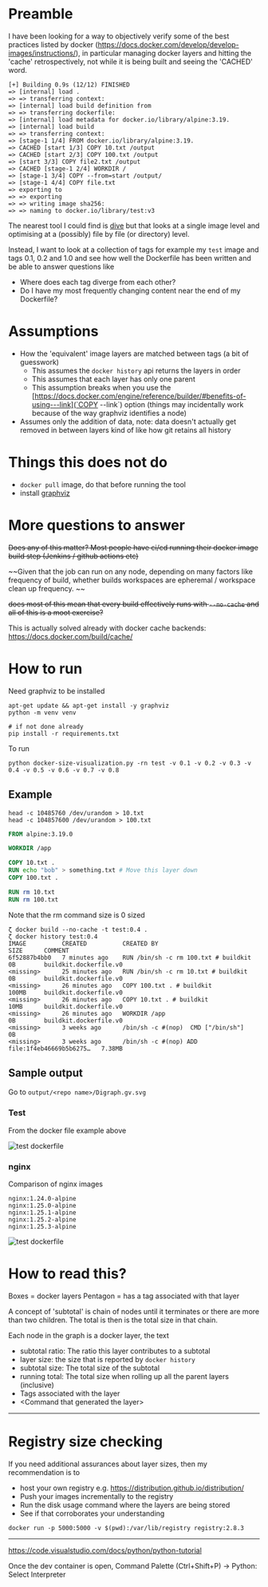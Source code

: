 # Preamble

I have been looking for a way to objectively verify some of the best practices listed by docker (https://docs.docker.com/develop/develop-images/instructions/), in particular managing docker layers and hitting the 'cache' retrospectively, not while it is being built and seeing the 'CACHED' word.
```shell
[+] Building 0.9s (12/12) FINISHED
=> [internal] load .
=> => transferring context: 
=> [internal] load build definition from 
=> => transferring dockerfile:
=> [internal] load metadata for docker.io/library/alpine:3.19.
=> [internal] load build 
=> => transferring context: 
=> [stage-1 1/4] FROM docker.io/library/alpine:3.19.
=> CACHED [start 1/3] COPY 10.txt /output
=> CACHED [start 2/3] COPY 100.txt /output
=> [start 3/3] COPY file2.txt /output
=> CACHED [stage-1 2/4] WORKDIR /
=> [stage-1 3/4] COPY --from=start /output/ 
=> [stage-1 4/4] COPY file.txt 
=> exporting to 
=> => exporting 
=> => writing image sha256:
=> => naming to docker.io/library/test:v3
```

The nearest tool I could find is [dive](https://github.com/wagoodman/dive) but that looks at a single image level and optimising at a (possibly) file by file (or directory) level.

Instead, I want to look at a collection of tags for example my `test` image and tags 0.1, 0.2 and 1.0 and see how well the Dockerfile has been written and be able to answer questions like
* Where does each tag diverge from each other?
* Do I have my most frequently changing content near the end of my Dockerfile?


# Assumptions

* How the 'equivalent' image layers are matched between tags (a bit of guesswork)
  * This assumes the `docker history` api returns the layers in order
  * This assumes that each layer has only one parent
  * This assumption breaks when you use the [https://docs.docker.com/engine/reference/builder/#benefits-of-using---link](`COPY --link`) option (things may incidentally work because of the way graphviz identifies a node)
* Assumes only the addition of data, note: data doesn't actually get removed in between layers kind of like how git retains all history

# Things this does not do

* `docker pull` image, do that before running the tool
* install [graphviz](https://graphviz.org/download/)

# More questions to answer

~~Does any of this matter? Most people have ci/cd running their docker image build step (Jenkins / github actions etc)~~

~~Given that the job can run on any node, depending on many factors like frequency of build, whether builds workspaces are epheremal / workspace clean up frequency. ~~

~~does most of this mean that every build effectively runs with `--no-cache` and all of this is a moot exercise?~~

This is actually solved already with docker cache backends: https://docs.docker.com/build/cache/ 

# How to run
Need graphviz to be installed 

```shell
apt-get update && apt-get install -y graphviz
python -m venv venv

# if not done already
pip install -r requirements.txt
```

To run
```shell
python docker-size-visualization.py -rn test -v 0.1 -v 0.2 -v 0.3 -v 0.4 -v 0.5 -v 0.6 -v 0.7 -v 0.8
```


## Example

```shell
head -c 10485760 /dev/urandom > 10.txt
head -c 104857600 /dev/urandom > 100.txt
```

```Dockerfile
FROM alpine:3.19.0

WORKDIR /app

COPY 10.txt .
RUN echo "bob" > something.txt # Move this layer down
COPY 100.txt .

RUN rm 10.txt
RUN rm 100.txt
```

Note that the rm command size is 0 sized
```shell
ζ docker build --no-cache -t test:0.4 .
ζ docker history test:0.4
IMAGE          CREATED          CREATED BY                                      SIZE      COMMENT
6f52887b4bb0   7 minutes ago    RUN /bin/sh -c rm 100.txt # buildkit            0B        buildkit.dockerfile.v0
<missing>      25 minutes ago   RUN /bin/sh -c rm 10.txt # buildkit             0B        buildkit.dockerfile.v0
<missing>      26 minutes ago   COPY 100.txt . # buildkit                       100MB     buildkit.dockerfile.v0
<missing>      26 minutes ago   COPY 10.txt . # buildkit                        10MB      buildkit.dockerfile.v0
<missing>      26 minutes ago   WORKDIR /app                                    0B        buildkit.dockerfile.v0
<missing>      3 weeks ago      /bin/sh -c #(nop)  CMD ["/bin/sh"]              0B
<missing>      3 weeks ago      /bin/sh -c #(nop) ADD file:1f4eb46669b5b6275…   7.38MB
```

## Sample output

Go to `output/<repo name>/Digraph.gv.svg`

### Test

From the docker file example above 

![test dockerfile](example/test/Digraph.gv.svg)


### nginx

Comparison of nginx images

```shell
nginx:1.24.0-alpine
nginx:1.25.0-alpine
nginx:1.25.1-alpine
nginx:1.25.2-alpine
nginx:1.25.3-alpine
```

![test dockerfile](example/nginx/Digraph.gv.svg)

# How to read this?

Boxes = docker layers
Pentagon = has a tag associated with that layer

A concept of 'subtotal' is chain of nodes until it terminates or there are more than two children. The total is then is the total size in that chain.

Each node in the graph is a docker layer, the text
* subtotal ratio: The ratio this layer contributes to a subtotal
* layer size: the size that is reported by `docker history`
* subtotal size: The total size of the subtotal
* running total: The total size when rolling up all the parent layers (inclusive)
* Tags associated with the layer
* \<Command that generated the layer>


---

# Registry size checking

If you need additional assurances about layer sizes, then my recommendation is to 
* host your own registry e.g. https://distribution.github.io/distribution/
* Push your images incrementally to the registry
* Run the disk usage command where the layers are being stored
* See if that corroborates your understanding

```shell
docker run -p 5000:5000 -v $(pwd):/var/lib/registry registry:2.8.3
```
---
https://code.visualstudio.com/docs/python/python-tutorial

Once the dev container is open, Command Palette (Ctrl+Shift+P) -> Python: Select Interpreter

